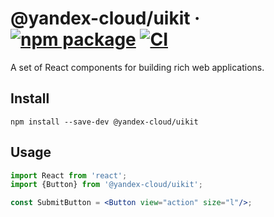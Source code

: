 # @yandex-cloud/uikit &middot; [![npm package](https://img.shields.io/npm/v/@yandex-cloud/uikit)](https://www.npmjs.com/package/@yandex-cloud/uikit) [![CI](https://img.shields.io/github/workflow/status/yandex-cloud/uikit/CI/main?label=CI&logo=github)](https://github.com/yandex-cloud/uikit/actions/workflows/ci.yml?query=branch:main)

A set of React components for building rich web applications.

## Install

```shell
npm install --save-dev @yandex-cloud/uikit
```

## Usage

```jsx
import React from 'react';
import {Button} from '@yandex-cloud/uikit';

const SubmitButton = <Button view="action" size="l"/>;
```
